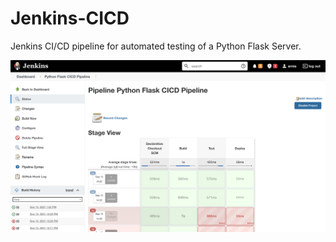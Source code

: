 # Jenkins-CICD
Jenkins CI/CD pipeline for automated testing of a Python Flask Server.

![Alt text](images/Jenkins.png)
